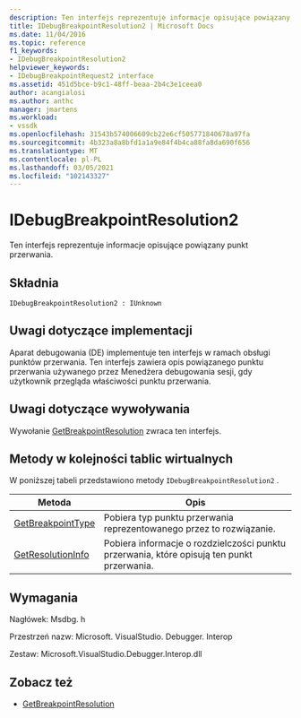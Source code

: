 ```yaml
---
description: Ten interfejs reprezentuje informacje opisujące powiązany punkt przerwania.
title: IDebugBreakpointResolution2 | Microsoft Docs
ms.date: 11/04/2016
ms.topic: reference
f1_keywords:
- IDebugBreakpointResolution2
helpviewer_keywords:
- IDebugBreakpointRequest2 interface
ms.assetid: 451d5bce-b9c1-48ff-beaa-2b4c3e1ceea0
author: acangialosi
ms.author: anthc
manager: jmartens
ms.workload:
- vssdk
ms.openlocfilehash: 31543b574006609cb22e6cf505771840678a97fa
ms.sourcegitcommit: 4b323a8a8bfd1a1a9e84f4b4ca88fa8da690f656
ms.translationtype: MT
ms.contentlocale: pl-PL
ms.lasthandoff: 03/05/2021
ms.locfileid: "102143327"
---
```

# <a name="idebugbreakpointresolution2"></a>IDebugBreakpointResolution2
Ten interfejs reprezentuje informacje opisujące powiązany punkt przerwania.

## <a name="syntax"></a>Składnia

```
IDebugBreakpointResolution2 : IUnknown
```

## <a name="notes-for-implementers"></a>Uwagi dotyczące implementacji
 Aparat debugowania (DE) implementuje ten interfejs w ramach obsługi punktów przerwania. Ten interfejs zawiera opis powiązanego punktu przerwania używanego przez Menedżera debugowania sesji, gdy użytkownik przegląda właściwości punktu przerwania.

## <a name="notes-for-callers"></a>Uwagi dotyczące wywoływania
 Wywołanie [GetBreakpointResolution](../../../extensibility/debugger/reference/idebugboundbreakpoint2-getbreakpointresolution.md) zwraca ten interfejs.

## <a name="methods-in-vtable-order"></a>Metody w kolejności tablic wirtualnych
 W poniższej tabeli przedstawiono metody `IDebugBreakpointResolution2` .

|Metoda|Opis|
|------------|-----------------|
|[GetBreakpointType](../../../extensibility/debugger/reference/idebugbreakpointresolution2-getbreakpointtype.md)|Pobiera typ punktu przerwania reprezentowanego przez to rozwiązanie.|
|[GetResolutionInfo](../../../extensibility/debugger/reference/idebugbreakpointresolution2-getresolutioninfo.md)|Pobiera informacje o rozdzielczości punktu przerwania, które opisują ten punkt przerwania.|

## <a name="requirements"></a>Wymagania
 Nagłówek: Msdbg. h

 Przestrzeń nazw: Microsoft. VisualStudio. Debugger. Interop

 Zestaw: Microsoft.VisualStudio.Debugger.Interop.dll

## <a name="see-also"></a>Zobacz też
- [GetBreakpointResolution](../../../extensibility/debugger/reference/idebugboundbreakpoint2-getbreakpointresolution.md)
